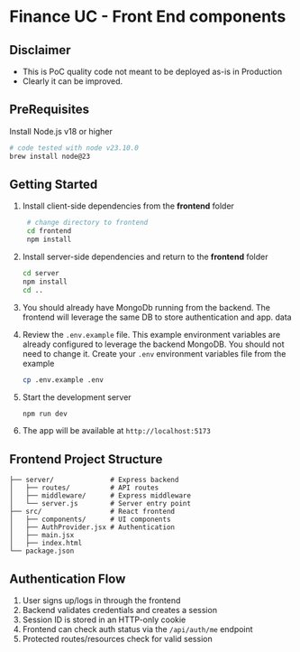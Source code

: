 # Finance UC - Front End components

## Disclaimer
* This is PoC quality code not meant to be deployed as-is in Production
* Clearly it can be improved.

## PreRequisites

Install Node.js v18 or higher

   ```bash
   # code tested with node v23.10.0
   brew install node@23
   ```

## Getting Started


1. Install client-side dependencies from the **frontend** folder

   ```bash
    # change directory to frontend
    cd frontend
    npm install
   ```

2. Install server-side dependencies and return to the **frontend** folder

    ```bash
    cd server
    npm install
    cd ..
    ```

3. You should already have MongoDb running from the backend. The frontend will leverage the same DB to store authentication and app. data


4. Review the `.env.example` file. This example environment variables are already configured to leverage 
the backend MongoDB. You should not need to change it. Create your `.env` environment variables file from the example

    ```bash
    cp .env.example .env
    ```

5. Start the development server

    ```bash
    npm run dev
    ```

6. The app will be available at `http://localhost:5173`

## Frontend Project Structure

```
├── server/              # Express backend
│   ├── routes/          # API routes
│   ├── middleware/      # Express middleware
│   └── server.js        # Server entry point
├── src/                 # React frontend
│   ├── components/      # UI components
│   ├── AuthProvider.jsx # Authentication
│   ├── main.jsx         
│   ├── index.html         
└── package.json
```

## Authentication Flow

1. User signs up/logs in through the frontend
2. Backend validates credentials and creates a session
3. Session ID is stored in an HTTP-only cookie
4. Frontend can check auth status via the `/api/auth/me` endpoint
5. Protected routes/resources check for valid session


